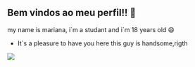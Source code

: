 ## Bem vindos ao meu perfil!! 🌹

 my name is mariana, i´m a studant and i´m 18 years old 😄
 - It´s a pleasure to have you here
 this guy is handsome,rigth
 
 ![](https://media1.tenor.com/m/J63JWqFKgwQAAAAd/edward-twilight.gif)
 

